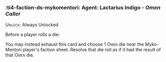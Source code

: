 ### :ti4-faction-ds-mykomentori: **Agent**: Lactarius Indigo - _Omen Caller_

<span style="font-variant:small-caps;">Unlock</span>: Always Unlocked

Before a player rolls a die:

You may instead exhaust this card and choose 1 <span style="font-variant:small-caps;">Omen</span> die near the Myko-Mentori player's faction sheet. 
Resolve that die roll as if it had the result of that <span style="font-variant:small-caps;">Omen</span> die.
